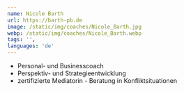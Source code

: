 ```yaml
---
name: Nicole Barth
url: https://barth-pb.de
image: /static/img/coaches/Nicole_Barth.jpg
webp: /static/img/coaches/Nicole_Barth.webp
tags: '',
languages: 'de'
---
```


<ul><li>Personal- und Businesscoach</li><li>Perspektiv- und Strategieentwicklung</li><li>zertifizierte Mediatorin - Beratung in Konfliktsituationen</li></ul>